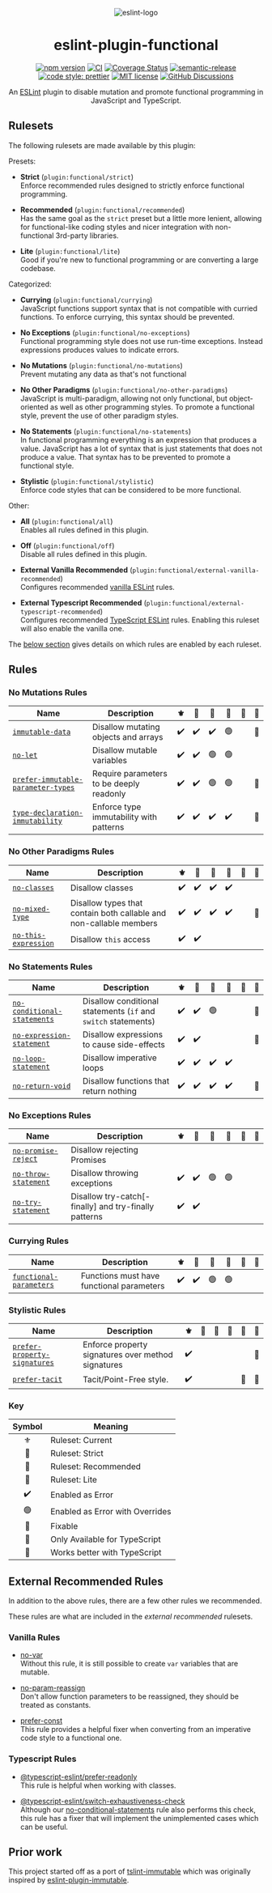 <div align="center">

![eslint-logo](docs/assets/eslint-functional-logo.png?sanitize=true)

# eslint-plugin-functional

[![npm version](https://img.shields.io/npm/v/eslint-plugin-functional.svg?style=flat)](https://www.npmjs.com/package/eslint-plugin-functional)
[![CI](https://github.com/eslint-functional/eslint-plugin-functional/actions/workflows/ci.yml/badge.svg)](https://github.com/eslint-functional/eslint-plugin-functional/actions/workflows/ci.yml)
[![Coverage Status](https://codecov.io/gh/eslint-functional/eslint-plugin-functional/branch/main/graph/badge.svg)](https://codecov.io/gh/eslint-functional/eslint-plugin-functional)
[![semantic-release](https://img.shields.io/badge/%20%20%F0%9F%93%A6%F0%9F%9A%80-semantic--release-e10079.svg?style=flat)](https://github.com/semantic-release/semantic-release)
[![code style: prettier](https://img.shields.io/badge/code_style-prettier-ff69b4.svg?style=flat)](https://github.com/prettier/prettier)
[![MIT license](https://img.shields.io/github/license/eslint-functional/eslint-plugin-functional.svg?style=flat)](https://opensource.org/licenses/MIT)
[![GitHub Discussions](https://img.shields.io/github/discussions/eslint-functional/eslint-plugin-functional)](https://github.com/eslint-functional/eslint-plugin-functional/discussions)

An [ESLint](http://eslint.org) plugin to disable mutation and promote functional programming in JavaScript and TypeScript.

</div>

## Rulesets

The following rulesets are made available by this plugin:

Presets:

- **Strict** (`plugin:functional/strict`)\
  Enforce recommended rules designed to strictly enforce functional programming.

- **Recommended** (`plugin:functional/recommended`)\
  Has the same goal as the `strict` preset but a little more lenient, allowing for functional-like coding styles and nicer integration with non-functional 3rd-party libraries.

- **Lite** (`plugin:functional/lite`)\
  Good if you're new to functional programming or are converting a large codebase.

Categorized:

- **Currying** (`plugin:functional/currying`)\
  JavaScript functions support syntax that is not compatible with curried functions. To enforce currying, this syntax should be prevented.

- **No Exceptions** (`plugin:functional/no-exceptions`)\
  Functional programming style does not use run-time exceptions. Instead expressions produces values to indicate errors.

- **No Mutations** (`plugin:functional/no-mutations`)\
  Prevent mutating any data as that's not functional

- **No Other Paradigms** (`plugin:functional/no-other-paradigms`)\
  JavaScript is multi-paradigm, allowing not only functional, but object-oriented as well as other programming styles. To promote a functional style, prevent the use of other paradigm styles.

- **No Statements** (`plugin:functional/no-statements`)\
  In functional programming everything is an expression that produces a value. JavaScript has a lot of syntax that is just statements that does not produce a value. That syntax has to be prevented to promote a functional style.

- **Stylistic** (`plugin:functional/stylistic`)\
  Enforce code styles that can be considered to be more functional.

Other:

- **All** (`plugin:functional/all`)\
  Enables all rules defined in this plugin.

- **Off** (`plugin:functional/off`)\
  Disable all rules defined in this plugin.

- **External Vanilla Recommended** (`plugin:functional/external-vanilla-recommended`)\
  Configures recommended [vanilla ESLint](https://www.npmjs.com/package/eslint) rules.

- **External Typescript Recommended** (`plugin:functional/external-typescript-recommended`)\
  Configures recommended [TypeScript ESLint](https://www.npmjs.com/package/@typescript-eslint/eslint-plugin) rules. Enabling this ruleset will also enable the vanilla one.

The [below section](#rules) gives details on which rules are enabled by each ruleset.

## Rules

### No Mutations Rules

| Name                                                                                   | Description                              | <span title="No Mutations">:fleur_de_lis:</span> | <span title="Strict">:speak_no_evil:</span> | <span title="Recommended">:see_no_evil:</span> | <span title="Lite">:hear_no_evil:</span> | :wrench: |   :blue_heart:    |
| -------------------------------------------------------------------------------------- | ---------------------------------------- | :----------------------------------------------: | :-----------------------------------------: | :--------------------------------------------: | :--------------------------------------: | :------: | :---------------: |
| [`immutable-data`](./docs/rules/immutable-data.md)                                     | Disallow mutating objects and arrays     |                :heavy_check_mark:                |             :heavy_check_mark:              |               :heavy_check_mark:               |              :green_circle:              |          |   :blue_heart:    |
| [`no-let`](./docs/rules/no-let.md)                                                     | Disallow mutable variables               |                :heavy_check_mark:                |             :heavy_check_mark:              |                 :green_circle:                 |              :green_circle:              |          |                   |
| [`prefer-immutable-parameter-types`](./docs/rules/prefer-immutable-parameter-types.md) | Require parameters to be deeply readonly |                :heavy_check_mark:                |             :heavy_check_mark:              |                 :green_circle:                 |              :green_circle:              |          | :thought_balloon: |
| [`type-declaration-immutability`](./docs/rules/type-declaration-immutability.md)       | Enforce type immutability with patterns  |                :heavy_check_mark:                |             :heavy_check_mark:              |               :heavy_check_mark:               |            :heavy_check_mark:            |          | :thought_balloon: |

### No Other Paradigms Rules

| Name                                                       | Description                                                        | <span title="No Other Paradigms">:fleur_de_lis:</span> | <span title="Strict">:speak_no_evil:</span> | <span title="Recommended">:see_no_evil:</span> | <span title="Lite">:hear_no_evil:</span> | :wrench: |   :blue_heart:    |
| ---------------------------------------------------------- | ------------------------------------------------------------------ | :----------------------------------------------------: | :-----------------------------------------: | :--------------------------------------------: | :--------------------------------------: | :------: | :---------------: |
| [`no-classes`](./docs/rules/no-classes.md)                 | Disallow classes                                                   |                   :heavy_check_mark:                   |             :heavy_check_mark:              |               :heavy_check_mark:               |            :heavy_check_mark:            |          |                   |
| [`no-mixed-type`](./docs/rules/no-mixed-type.md)           | Disallow types that contain both callable and non-callable members |                   :heavy_check_mark:                   |             :heavy_check_mark:              |               :heavy_check_mark:               |            :heavy_check_mark:            |          | :thought_balloon: |
| [`no-this-expression`](./docs/rules/no-this-expression.md) | Disallow `this` access                                             |                   :heavy_check_mark:                   |             :heavy_check_mark:              |                                                |                                          |          |                   |

### No Statements Rules

| Name                                                                     | Description                                                    | <span title="No Statements">:fleur_de_lis:</span> | <span title="Strict">:speak_no_evil:</span> | <span title="Recommended">:see_no_evil:</span> | <span title="Lite">:hear_no_evil:</span> | :wrench: |   :blue_heart:    |
| ------------------------------------------------------------------------ | -------------------------------------------------------------- | :-----------------------------------------------: | :-----------------------------------------: | :--------------------------------------------: | :--------------------------------------: | :------: | :---------------: |
| [`no-conditional-statements`](./docs/rules/no-conditional-statements.md) | Disallow conditional statements (`if` and `switch` statements) |                :heavy_check_mark:                 |             :heavy_check_mark:              |                 :green_circle:                 |                                          |          | :thought_balloon: |
| [`no-expression-statement`](./docs/rules/no-expression-statement.md)     | Disallow expressions to cause side-effects                     |                :heavy_check_mark:                 |             :heavy_check_mark:              |                                                |                                          |          | :thought_balloon: |
| [`no-loop-statement`](./docs/rules/no-loop-statement.md)                 | Disallow imperative loops                                      |                :heavy_check_mark:                 |             :heavy_check_mark:              |               :heavy_check_mark:               |            :heavy_check_mark:            |          |                   |
| [`no-return-void`](./docs/rules/no-return-void.md)                       | Disallow functions that return nothing                         |                :heavy_check_mark:                 |             :heavy_check_mark:              |               :heavy_check_mark:               |            :heavy_check_mark:            |          | :thought_balloon: |

### No Exceptions Rules

| Name                                                       | Description                                           | <span title="No Exceptions">:fleur_de_lis:</span> | <span title="Strict">:speak_no_evil:</span> | <span title="Recommended">:see_no_evil:</span> | <span title="Lite">:hear_no_evil:</span> | :wrench: | :blue_heart: |
| ---------------------------------------------------------- | ----------------------------------------------------- | :-----------------------------------------------: | :-----------------------------------------: | :--------------------------------------------: | :--------------------------------------: | :------: | :----------: |
| [`no-promise-reject`](./docs/rules/no-promise-reject.md)   | Disallow rejecting Promises                           |                                                   |                                             |                                                |                                          |          |              |
| [`no-throw-statement`](./docs/rules/no-throw-statement.md) | Disallow throwing exceptions                          |                :heavy_check_mark:                 |             :heavy_check_mark:              |                 :green_circle:                 |              :green_circle:              |          |              |
| [`no-try-statement`](./docs/rules/no-try-statement.md)     | Disallow try-catch[-finally] and try-finally patterns |                :heavy_check_mark:                 |             :heavy_check_mark:              |                                                |                                          |          |              |

### Currying Rules

| Name                                                             | Description                               | <span title="Currying">:fleur_de_lis:</span> | <span title="Strict">:speak_no_evil:</span> | <span title="Recommended">:see_no_evil:</span> | <span title="Lite">:hear_no_evil:</span> | :wrench: | :blue_heart: |
| ---------------------------------------------------------------- | ----------------------------------------- | :------------------------------------------: | :-----------------------------------------: | :--------------------------------------------: | :--------------------------------------: | :------: | :----------: |
| [`functional-parameters`](./docs/rules/functional-parameters.md) | Functions must have functional parameters |              :heavy_check_mark:              |             :heavy_check_mark:              |                 :green_circle:                 |              :green_circle:              |          |              |

### Stylistic Rules

| Name                                                                       | Description                                        | <span title="Stylistic">:fleur_de_lis:</span> | <span title="Strict">:speak_no_evil:</span> | <span title="Recommended">:see_no_evil:</span> | <span title="Lite">:hear_no_evil:</span> | :wrench: |   :blue_heart:    |
| -------------------------------------------------------------------------- | -------------------------------------------------- | :-------------------------------------------: | :-----------------------------------------: | :--------------------------------------------: | :--------------------------------------: | :------: | :---------------: |
| [`prefer-property-signatures`](./docs/rules/prefer-property-signatures.md) | Enforce property signatures over method signatures |              :heavy_check_mark:               |                                             |                                                |                                          |          | :thought_balloon: |
| [`prefer-tacit`](./docs/rules/prefer-tacit.md)                             | Tacit/Point-Free style.                            |              :heavy_check_mark:               |                                             |                                                |                                          | :wrench: |   :blue_heart:    |

### Key

|       Symbol       | Meaning                                                                                                                          |
| :----------------: | -------------------------------------------------------------------------------------------------------------------------------- |
|   :fleur_de_lis:   | Ruleset: Current                                                                                                                 |
|  :speak_no_evil:   | Ruleset: Strict                                                                                                                  |
|   :see_no_evil:    | Ruleset: Recommended                                                                                                             |
|   :hear_no_evil:   | Ruleset: Lite                                                                                                                    |
| :heavy_check_mark: | Enabled as Error                                                                                                                 |
|   :green_circle:   | Enabled as Error with Overrides                                                                                                  |
|      :wrench:      | Fixable                                                                                                                          |
| :thought_balloon:  | Only Available for TypeScript                                                                                                    |
|    :blue_heart:    | <span title="Type Information will be used if available making the rule work in more cases.">Works better with TypeScript</span> |

<!--
|    :warning:    | Enabled as Warning                |
| :yellow_circle: | Enabled as Warning with Overrides |
-->

## External Recommended Rules

In addition to the above rules, there are a few other rules we recommended.

These rules are what are included in the _external recommended_ rulesets.

### Vanilla Rules

- [no-var](https://eslint.org/docs/rules/no-var)\
  Without this rule, it is still possible to create `var` variables that are mutable.

- [no-param-reassign](https://eslint.org/docs/rules/no-param-reassign)\
  Don't allow function parameters to be reassigned, they should be treated as constants.

- [prefer-const](https://eslint.org/docs/rules/prefer-const)\
  This rule provides a helpful fixer when converting from an imperative code style to a functional one.

### Typescript Rules

- [@typescript-eslint/prefer-readonly](https://github.com/typescript-eslint/typescript-eslint/blob/main/packages/eslint-plugin/docs/rules/prefer-readonly.md)\
  This rule is helpful when working with classes.

- [@typescript-eslint/switch-exhaustiveness-check](https://github.com/typescript-eslint/typescript-eslint/blob/main/packages/eslint-plugin/docs/rules/switch-exhaustiveness-check.md)\
  Although our [no-conditional-statements](./docs/rules/no-conditional-statements.md) rule also performs this check, this rule has a fixer that will implement the unimplemented cases which can be useful.

## Prior work

This project started off as a port of [tslint-immutable](https://github.com/jonaskello/tslint-immutable) which was originally inspired by [eslint-plugin-immutable](https://github.com/jhusain/eslint-plugin-immutable).
